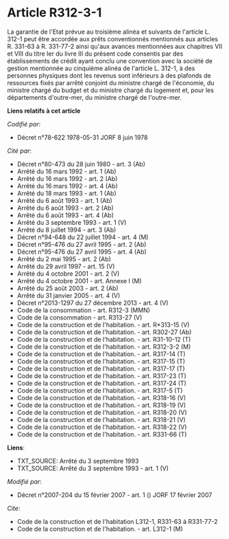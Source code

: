 # Article R312-3-1

La garantie de l'Etat prévue au troisième alinéa et suivants de l'article L. 312-1 peut être accordée aux prêts conventionnés
mentionnés aux articles R. 331-63 à R. 331-77-2 ainsi qu'aux avances mentionnées aux chapitres VII et VIII du titre Ier du
livre III du présent code consentis par des établissements de crédit ayant conclu une convention avec la société de gestion
mentionnée au cinquième alinéa de l'article L. 312-1, à des personnes physiques dont les revenus sont inférieurs à des
plafonds de ressources fixés par arrêté conjoint du ministre chargé de l'économie, du ministre chargé du budget et du
ministre chargé du logement et, pour les départements d'outre-mer, du ministre chargé de l'outre-mer.

**Liens relatifs à cet article**

_Codifié par_:

  - Décret n°78-622 1978-05-31 JORF 8 juin 1978

_Cité par_:

  - Décret n°80-473 du 28 juin 1980 - art. 3 (Ab)
  - Arrêté du 16 mars 1992 - art. 1 (Ab)
  - Arrêté du 16 mars 1992 - art. 2 (Ab)
  - Arrêté du 16 mars 1992 - art. 4 (Ab)
  - Arrêté du 18 mars 1993 - art. 1 (Ab)
  - Arrêté du 6 août 1993 - art. 1 (Ab)
  - Arrêté du 6 août 1993 - art. 2 (Ab)
  - Arrêté du 6 août 1993 - art. 4 (Ab)
  - Arrêté du 3 septembre 1993 - art. 1 (V)
  - Arrêté du 8 juillet 1994 - art. 3 (Ab)
  - Décret n°94-648 du 22 juillet 1994 - art. 4 (M)
  - Décret n°95-476 du 27 avril 1995 - art. 2 (Ab)
  - Décret n°95-476 du 27 avril 1995 - art. 4 (Ab)
  - Arrêté du 2 mai 1995 - art. 2 (Ab)
  - Arrêté du 29 avril 1997 - art. 15 (V)
  - Arrêté du 4 octobre 2001 - art. 2 (V)
  - Arrêté du 4 octobre 2001 - art. Annexe I (M)
  - Arrêté du 25 août 2003 - art. 2 (Ab)
  - Arrêté du 31 janvier 2005 - art. 4 (V)
  - Décret n°2013-1297 du 27 décembre 2013 - art. 4 (V)
  - Code de la consommation - art. R312-3 (MMN)
  - Code de la consommation - art. R313-27 (V)
  - Code de la construction et de l'habitation. - art. R*313-15 (V)
  - Code de la construction et de l'habitation. - art. R302-27 (Ab)
  - Code de la construction et de l'habitation. - art. R31-10-12 (T)
  - Code de la construction et de l'habitation. - art. R312-3-2 (M)
  - Code de la construction et de l'habitation. - art. R317-14 (T)
  - Code de la construction et de l'habitation. - art. R317-15 (T)
  - Code de la construction et de l'habitation. - art. R317-17 (T)
  - Code de la construction et de l'habitation. - art. R317-23 (T)
  - Code de la construction et de l'habitation. - art. R317-24 (T)
  - Code de la construction et de l'habitation. - art. R317-5 (T)
  - Code de la construction et de l'habitation. - art. R318-16 (V)
  - Code de la construction et de l'habitation. - art. R318-19 (V)
  - Code de la construction et de l'habitation. - art. R318-20 (V)
  - Code de la construction et de l'habitation. - art. R318-21 (V)
  - Code de la construction et de l'habitation. - art. R318-22 (V)
  - Code de la construction et de l'habitation. - art. R331-66 (T)

**Liens**:

  - TXT_SOURCE: Arrêté du 3 septembre 1993
  - TXT_SOURCE: Arrêté du 3 septembre 1993 - art. 1 (V)

_Modifié par_:

  - Décret n°2007-204 du 15 février 2007 - art. 1 () JORF 17 février 2007

_Cite_:

  - Code de la construction et de l'habitation L312-1, R331-63 à R331-77-2
  - Code de la construction et de l'habitation. - art. L312-1 (M)
